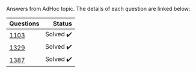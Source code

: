 Answers from AdHoc topic. The details of each question are linked below:

| Questions | Status                              |
|-----------|-----------------------------------------------------------------------------------------------:| 
| [1103](https://www.beecrowd.com.br/judge/en/problems/view/1103)      | Solved :heavy_check_mark:           |
| [1329](https://www.beecrowd.com.br/judge/en/problems/view/1329)      | Solved :heavy_check_mark:           |
| [1387](https://www.beecrowd.com.br/judge/en/problems/view/1387)      | Solved :heavy_check_mark:           |


